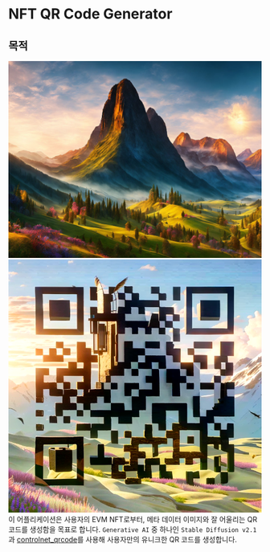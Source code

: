 # NFT QR Code Generator

## 목적
![](/docs/before.jpeg)
![](docs/after.png)
이 어플리케이션은 사용자의 EVM NFT로부터, 메타 데이터 이미지와 잘 어울리는 QR 코드를 생성함을 목표로 합니다.
`Generative AI` 중 하나인 `Stable Diffusion v2.1`과 [controlnet_qrcode](https://huggingface.co/DionTimmer/controlnet_qrcode-control_v11p_sd21)를 사용해 사용자만의 유니크한 QR 코드를 생성합니다.